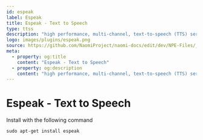 ```yaml
---
id: espeak
label: Espeak
title: Espeak - Text to Speech
type: ttss
description: "high performance, multi-channel, text-to-speech (TTS) server"
logo: images/plugins/espeak.png
source: https://github.com/NaomiProject/naomi-docs/edit/dev/NPE-Files/_plugins_ttss/Espeak/readme.md
meta:
  - property: og:title
    content: "Espeak - Text to Speech"
  - property: og:description
    content: "high performance, multi-channel, text-to-speech (TTS) server"
---
```


# Espeak - Text to Speech

<PluginLogo/>

Install with the following command

```shell
sudo apt-get install espeak
```


<EditPageLink/>
